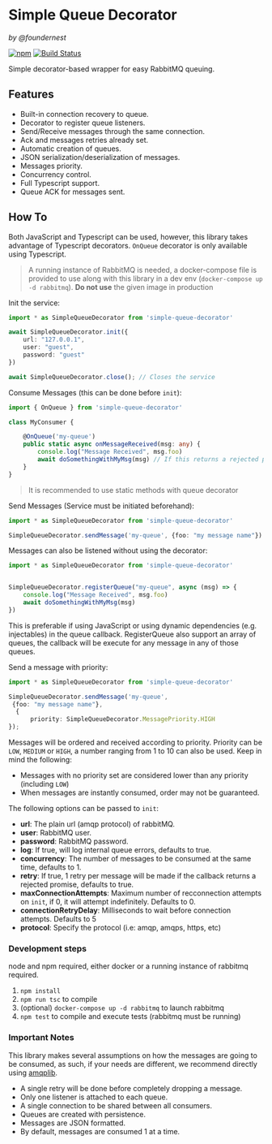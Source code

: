 Simple Queue Decorator
======================
_by @foundernest_

[![npm](https://img.shields.io/npm/v/simple-queue-decorator.svg)](https://www.npmjs.com/package/simple-queue-decorator)
[![Build Status](https://img.shields.io/travis/foundernest/simple-queue-decorator/master.svg?label=build)](https://travis-ci.org/foundernest/simple-queue-decorator)

Simple decorator-based wrapper for easy RabbitMQ queuing.

## Features

* Built-in connection recovery to queue.
* Decorator to register queue listeners.
* Send/Receive messages through the same connection.
* Ack and messages retries already set.
* Automatic creation of queues.
* JSON serialization/deserialization of messages.
* Messages priority.
* Concurrency control.
* Full Typescript support.
* Queue ACK for messages sent.

## How To
Both JavaScript and Typescript can be used, however, this library takes advantage of Typescript decorators. `OnQueue` decorator is only available using Typescript.

> A running instance of RabbitMQ is needed, a docker-compose file is provided to use along with this library in a dev env (`docker-compose up -d rabbitmq`). **Do not use** the given image in production

Init the service:

```ts
import * as SimpleQueueDecorator from 'simple-queue-decorator'

await SimpleQueueDecorator.init({
    url: "127.0.0.1",
    user: "guest",
    password: "guest"
})

await SimpleQueueDecorator.close(); // Closes the service
```


Consume Messages (this can be done before `init`):
```ts
import { OnQueue } from 'simple-queue-decorator'

class MyConsumer {

    @OnQueue('my-queue')
    public static async onMessageReceived(msg: any) {
        console.log("Message Received", msg.foo)
        await doSomethingWithMyMsg(msg) // If this returns a rejected promise, message will be re-queued once
    }
}
```

> It is recommended to use static methods with queue decorator

Send Messages (Service must be initiated beforehand):

```ts
import * as SimpleQueueDecorator from 'simple-queue-decorator'

SimpleQueueDecorator.sendMessage('my-queue', {foo: "my message name"})

```

Messages can also be listened without using the decorator:

```ts
import * as SimpleQueueDecorator from 'simple-queue-decorator'


SimpleQueueDecorator.registerQueue("my-queue", async (msg) => {
    console.log("Message Received", msg.foo)
    await doSomethingWithMyMsg(msg)
})
```

This is preferable if using JavaScript or using dynamic dependencies (e.g. injectables) in the queue callback. RegisterQueue also support an array of queues, the callback will be execute for any message in any of those queues.

Send a message with priority:

```ts
import * as SimpleQueueDecorator from 'simple-queue-decorator'

SimpleQueueDecorator.sendMessage('my-queue',
 {foo: "my message name"},
  {
      priority: SimpleQueueDecorator.MessagePriority.HIGH
});
```

Messages will be ordered and received according to priority. Priority can be `LOW`, `MEDIUM` or `HIGH`, a number ranging from 1 to 10 can also be used. Keep in mind the following:
* Messages with no priority set are considered lower than any priority (including `LOW`)
* When messages are instantly consumed, order may not be guaranteed.


The following options can be passed to `init`:

* **url**: The plain url (amqp protocol) of rabbitMQ.
* **user**: RabbitMQ user.
* **password**: RabbitMQ password.
* **log**: If true, will log internal queue errors, defaults to true.
* **concurrency**: The number of messages to be consumed at the same time, defaults to 1.
* **retry**: If true, 1 retry per message will be made if the callback returns a rejected promise, defaults to true.
* **maxConnectionAttempts**: Maximum number of recconnection attempts on `init`, if 0, it will attempt indefinitely. Defaults to 0.
* **connectionRetryDelay**: Milliseconds to wait before connection attempts. Defaults to 5
* **protocol**: Specify the protocol (i.e: amqp, amqps, https, etc)

### Development steps
node and npm required, either docker or a running instance of rabbitmq required.

1. `npm install`
2. `npm run tsc` to compile
3. (optional) `docker-compose up -d rabbitmq` to launch rabbitmq
4. `npm test` to compile and execute tests (rabbitmq must be running)

### Important Notes

This library makes several assumptions on how the messages are going to be consumed, as such, if your needs are different, we recommend directly using [amqplib](https://www.npmjs.com/package/amqplib).

* A single retry will be done before completely dropping a message.
* Only one listener is attached to each queue.
* A single connection to be shared between all consumers.
* Queues are created with persistence.
* Messages are JSON formatted.
* By default, messages are consumed 1 at a time.
